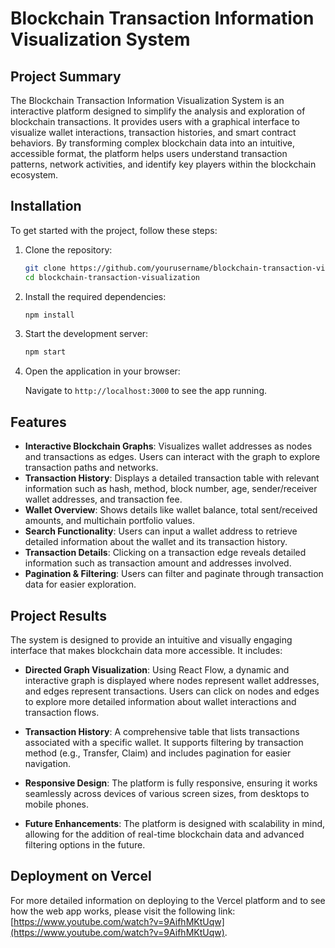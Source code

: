 # Blockchain Transaction Information Visualization System

## Project Summary
The Blockchain Transaction Information Visualization System is an interactive platform designed to simplify the analysis and exploration of blockchain transactions. It provides users with a graphical interface to visualize wallet interactions, transaction histories, and smart contract behaviors. By transforming complex blockchain data into an intuitive, accessible format, the platform helps users understand transaction patterns, network activities, and identify key players within the blockchain ecosystem.

## Installation

To get started with the project, follow these steps:

1. Clone the repository:

    ```bash
    git clone https://github.com/yourusername/blockchain-transaction-visualization.git
    cd blockchain-transaction-visualization
    ```

2. Install the required dependencies:

    ```bash
    npm install
    ```

3. Start the development server:

    ```bash
    npm start
    ```

4. Open the application in your browser:

    Navigate to `http://localhost:3000` to see the app running.

## Features

- **Interactive Blockchain Graphs**: Visualizes wallet addresses as nodes and transactions as edges. Users can interact with the graph to explore transaction paths and networks.
- **Transaction History**: Displays a detailed transaction table with relevant information such as hash, method, block number, age, sender/receiver wallet addresses, and transaction fee.
- **Wallet Overview**: Shows details like wallet balance, total sent/received amounts, and multichain portfolio values.
- **Search Functionality**: Users can input a wallet address to retrieve detailed information about the wallet and its transaction history.
- **Transaction Details**: Clicking on a transaction edge reveals detailed information such as transaction amount and addresses involved.
- **Pagination & Filtering**: Users can filter and paginate through transaction data for easier exploration.

## Project Results

The system is designed to provide an intuitive and visually engaging interface that makes blockchain data more accessible. It includes:

- **Directed Graph Visualization**: Using React Flow, a dynamic and interactive graph is displayed where nodes represent wallet addresses, and edges represent transactions. Users can click on nodes and edges to explore more detailed information about wallet interactions and transaction flows.
  
- **Transaction History**: A comprehensive table that lists transactions associated with a specific wallet. It supports filtering by transaction method (e.g., Transfer, Claim) and includes pagination for easier navigation.

- **Responsive Design**: The platform is fully responsive, ensuring it works seamlessly across devices of various screen sizes, from desktops to mobile phones.

- **Future Enhancements**: The platform is designed with scalability in mind, allowing for the addition of real-time blockchain data and advanced filtering options in the future.

## Deployment on Vercel

For more detailed information on deploying to the Vercel platform and to see how the web app works, please visit the following link: [https://www.youtube.com/watch?v=9AifhMKtUqw](https://www.youtube.com/watch?v=9AifhMKtUqw).
